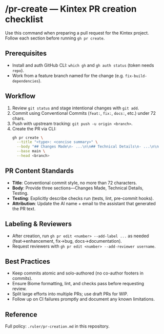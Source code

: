 # /pr-create — Kintex PR creation checklist

Use this command when preparing a pull request for the Kintex project. Follow each section before running `gh pr create`.

## Prerequisites
- Install and auth GitHub CLI: `which gh` and `gh auth status` (token needs `repo`).
- Work from a feature branch named for the change (e.g. `fix-build-dependencies`).

## Workflow
1. Review `git status` and stage intentional changes with `git add`.
2. Commit using Conventional Commits (`feat:`, `fix:`, `docs:`, etc.) under 72 chars.
3. Push with upstream tracking: `git push -u origin <branch>`.
4. Create the PR via CLI:
   ```bash
   gh pr create \
     --title "<type>: <concise summary>" \
     --body "## Changes Made\n- ...\n\n## Technical Details\n- ...\n\n## Testing\n- ...\n\n🤖 Generated with <AI Name>\nCo-Authored-By: <AI Name> <noreply@company.com>" \
     --base main \
     --head <branch>
   ```

## PR Content Standards
- **Title**: Conventional commit style, no more than 72 characters.
- **Body**: Provide three sections—Changes Made, Technical Details, Testing.
- **Testing**: Explicitly describe checks run (tests, lint, pre-commit hooks).
- **Attribution**: Update the AI name + email to the assistant that generated the PR text.

## Labeling & Reviewers
- After creation, run `gh pr edit <number> --add-label ...` as needed (feat→enhancement, fix→bug, docs→documentation).
- Request reviewers with `gh pr edit <number> --add-reviewer username`.

## Best Practices
- Keep commits atomic and solo-authored (no co-author footers in commits).
- Ensure Biome formatting, lint, and checks pass before requesting review.
- Split large efforts into multiple PRs; use draft PRs for WIP.
- Follow up on CI failures promptly and document any known limitations.

## Reference
Full policy: `.ruler/pr-creation.md` in this repository.
